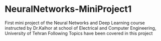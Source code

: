 # NeuralNetworks-MiniProject1
First mini project of the Neural Networks and Deep Learning course instructed by Dr.Kalhor at school of Electrical and Computer Engineering, University of Tehran
Following Topics have been covered in this project
